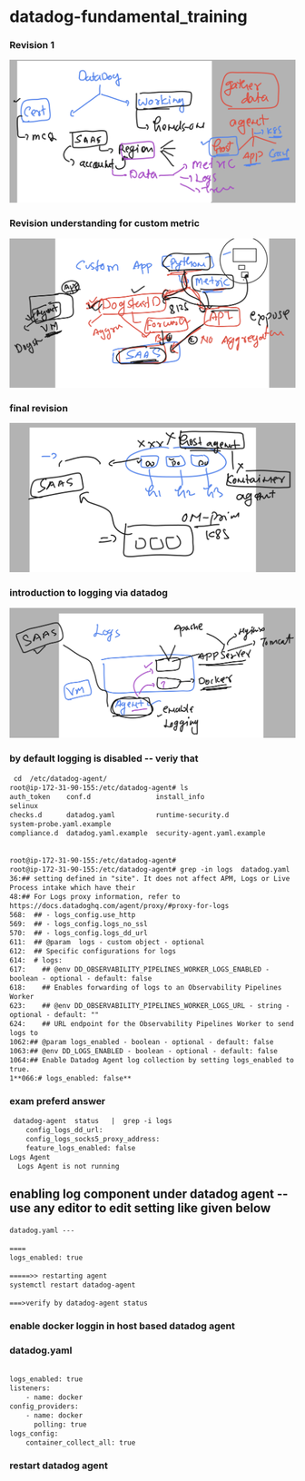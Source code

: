 # datadog-fundamental_training

### Revision 1 

<img src="rev1.png">

### Revision understanding for custom metric 

<img src="rev2.png">

### final revision 

<img src="rev3.png">

### introduction to logging via datadog 

<img src="log1.png">

### by default logging is disabled -- veriy that

```
 cd  /etc/datadog-agent/
root@ip-172-31-90-155:/etc/datadog-agent# ls
auth_token    conf.d                install_info                 selinux
checks.d      datadog.yaml          runtime-security.d           system-probe.yaml.example
compliance.d  datadog.yaml.example  security-agent.yaml.example


root@ip-172-31-90-155:/etc/datadog-agent#
root@ip-172-31-90-155:/etc/datadog-agent# grep -in logs  datadog.yaml
36:## setting defined in "site". It does not affect APM, Logs or Live Process intake which have their
48:## For Logs proxy information, refer to https://docs.datadoghq.com/agent/proxy/#proxy-for-logs
568:  ## - logs_config.use_http
569:  ## - logs_config.logs_no_ssl
570:  ## - logs_config.logs_dd_url
611:  ## @param  logs - custom object - optional
612:  ## Specific configurations for logs
614:  # logs:
617:    ## @env DD_OBSERVABILITY_PIPELINES_WORKER_LOGS_ENABLED - boolean - optional - default: false
618:    ## Enables forwarding of logs to an Observability Pipelines Worker
623:    ## @env DD_OBSERVABILITY_PIPELINES_WORKER_LOGS_URL - string - optional - default: ""
624:    ## URL endpoint for the Observability Pipelines Worker to send logs to
1062:## @param logs_enabled - boolean - optional - default: false
1063:## @env DD_LOGS_ENABLED - boolean - optional - default: false
1064:## Enable Datadog Agent log collection by setting logs_enabled to true.
1**066:# logs_enabled: false**
```

### exam preferd answer 

```
 datadog-agent  status   |  grep -i logs
    config_logs_dd_url:
    config_logs_socks5_proxy_address:
    feature_logs_enabled: false
Logs Agent
  Logs Agent is not running
```

## enabling log component under datadog agent -- use any editor to edit setting like given below 

```
datadog.yaml ---

====
logs_enabled: true

=====>> restarting agent
systemctl restart datadog-agent

===>verify by datadog-agent status 
```

### enable docker loggin in host based datadog agent 

### datadog.yaml 

```

logs_enabled: true
listeners:
    - name: docker
config_providers:
    - name: docker
      polling: true
logs_config:
    container_collect_all: true

```

### restart datadog agent 

